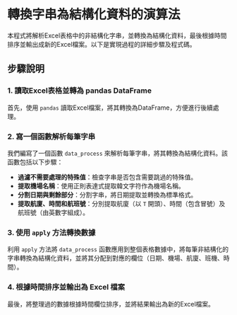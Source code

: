 # 轉換字串為結構化資料的演算法

本程式將解析Excel表格中的非結構化字串，並轉換為結構化資料，最後根據時間排序並輸出成新的Excel檔案。以下是實現過程的詳細步驟及程式碼。

## 步驟說明

### 1. 讀取Excel表格並轉為 pandas DataFrame
首先，使用 `pandas` 讀取Excel檔案，將其轉換為DataFrame，方便進行後續處理。

### 2. 寫一個函數解析每筆字串
我們編寫了一個函數 `data_process` 來解析每筆字串，將其轉換為結構化資料。該函數包括以下步驟：

- **過濾不需要處理的特殊值**：檢查字串是否包含需要跳過的特殊值。
- **提取機場名稱**：使用正則表達式提取韓文字符作為機場名稱。
- **分割日期與剩餘部分**：分割字串，將日期提取並轉換為標準格式。
- **提取航廈、時間和航班號**：分別提取航廈（以 `T` 開頭）、時間（包含冒號）及航班號（由英數字組成）。

### 3. 使用 `apply` 方法轉換數據
利用 `apply` 方法將 `data_process` 函數應用到整個表格數據中，將每筆非結構化的字串轉換為結構化資料，並將其分配到對應的欄位（日期、機場、航廈、班機、時間）。

### 4. 根據時間排序並輸出為 Excel 檔案
最後，將整理過的數據根據時間欄位排序，並將結果輸出為新的Excel檔案。

